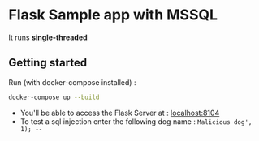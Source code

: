 # Flask Sample app with MSSQL
It runs **single-threaded**

## Getting started
Run (with docker-compose installed) :
```bash
docker-compose up --build
```

- You'll be able to access the Flask Server at : [localhost:8104](http://localhost:8104)
- To test a sql injection enter the following dog name : `Malicious dog', 1); -- `
